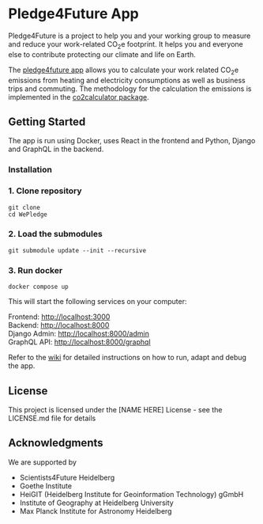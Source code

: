 # Pledge4Future App

Pledge4Future is a project to help you and your working group to measure and reduce your work-related CO<sub>2</sub>e footprint. It helps you and everyone else to contribute protecting our climate and life on Earth.

The [pledge4future app](https://pledge4future.org) allows you to calculate your work related CO<sub>2</sub>e emissions from heating and electricity consumptions as well as business trips and commuting. The methodology for the calculation the emissions is implemented in the [co2calculator package](https://github.com/pledge4future/co2calculator). 

## Getting Started

The app is run using Docker, uses React in the frontend and Python, Django and GraphQL in the backend.

### Installation

### 1. Clone repository 

```
git clone 
cd WePledge
```

### 2. Load the submodules

```
git submodule update --init --recursive
```

### 3. Run docker

```
docker compose up
```

This will start the following services on your computer:

Frontend: [http://localhost:3000](http://localhost:3000)  
Backend: [http://localhost:8000](http://localhost:8000)  
Django Admin: [http://localhost:8000/admin](http://localhost:8000/admin)  
GraphQL API: [http://localhost:8000/graphql](http://localhost:8000/graphql)  

Refer to the [wiki](https://github.com/pledge4future/WePledge/wiki) for detailed instructions on how to run, adapt and debug the app.

## License

This project is licensed under the [NAME HERE] License - see the LICENSE.md file for details

## Acknowledgments

We are supported by

- Scientists4Future Heidelberg
- Goethe Institute
- HeiGIT (Heidelberg Institute for Geoinformation Technology) gGmbH
- Institute of Geography at Heidelberg University
- Max Planck Institute for Astronomy Heidelberg
